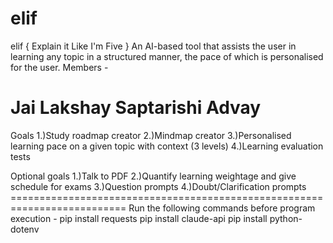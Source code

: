 # elif
elif { Explain it Like I'm Five } An AI-based tool that assists the user in learning any topic in a structured manner, the pace of which is personalised for the user.
Members -

Jai
Lakshay
Saptarishi
Advay
===========================================================================
Goals
   1.)Study roadmap creator
   2.)Mindmap creator
   3.)Personalised learning pace on a given topic with context (3 levels)
   4.)Learning evaluation tests

Optional goals
   1.)Talk to PDF
   2.)Quantify learning weightage and give schedule for exams
   3.)Question prompts
   4.)Doubt/Clarification prompts
========================================================================== Run the following commands before program execution -
pip install requests
pip install claude-api
pip install python-dotenv
